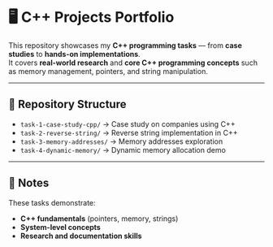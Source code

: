 # 🖥️ C++ Projects Portfolio

This repository showcases my **C++ programming tasks** — from **case studies** to **hands-on implementations**.  
It covers **real-world research** and **core C++ programming concepts** such as memory management, pointers, and string manipulation.

---

## 📂 Repository Structure
- `task-1-case-study-cpp/` → Case study on companies using C++
- `task-2-reverse-string/` → Reverse string implementation in C++
- `task-3-memory-addresses/` → Memory addresses exploration
- `task-4-dynamic-memory/` → Dynamic memory allocation demo

---

## 📝 Notes
These tasks demonstrate:
- **C++ fundamentals** (pointers, memory, strings)
- **System-level concepts**
- **Research and documentation skills**
